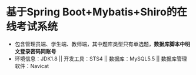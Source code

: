 # 基于Spring Boot+Mybatis+Shiro的在线考试系统
- 包含管理员端、学生端、教师端，其中题库类型只有单选题，**数据库脚本中明文登录密码同账号**
- 环境信息：JDK1.8 || 开发工具：STS4 || 数据库：MySQL5.5 || 数据库管理软件：Navicat
